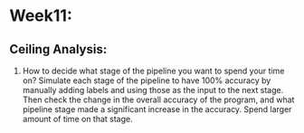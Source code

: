 # Week11:

## Ceiling Analysis:

1. How to decide what stage of the pipeline you want to spend your time on? Simulate each stage of the pipeline to have 100% accuracy by manually adding labels and using those as the input to the next stage. Then check the change in the overall accuracy of the program, and what pipeline stage made a significant increase in the accuracy. Spend larger amount of time on that stage.